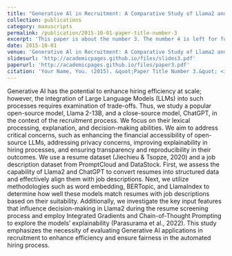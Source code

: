 ```yaml
---
title: "Generative Al in Recruitment: A Comparative Study of Llama2 and ChatGPT for Resume Screening"
collection: publications
category: manuscripts
permalink: /publication/2015-10-01-paper-title-number-3
excerpt: 'This paper is about the number 3. The number 4 is left for future work.'
date: 2015-10-01
venue: 'Generative Al in Recruitment: A Comparative Study of Llama2 and ChatGPT for Resume Screening'
slidesurl: 'http://academicpages.github.io/files/slides3.pdf'
paperurl: 'http://academicpages.github.io/files/paper3.pdf'
citation: 'Your Name, You. (2015). &quot;Paper Title Number 3.&quot; <i>Journal 1</i>. 1(3).'
---
```


Generative AI has the potential to enhance hiring efficiency at scale; however, the integration of Large Language Models (LLMs) into such processes requires examination of trade-offs. Thus, we study a popular open-source model, Llama 2-13B, and a close-source model, ChatGPT, in the context of the recruitment process. We focus on their lexical processing, explanation, and decision-making abilities. We aim to address critical concerns, such as enhancing the financial accessibility of open-source LLMs, addressing privacy concerns, improving explainability in hiring processes, and ensuring transparency and reproducibility in their outcomes. We use a resume dataset (Jiechieu & Tsopze, 2020) and a job description dataset from PromptCloud and DataStock. First, we assess the capability of Llama2 and ChatGPT to convert resumes into structured data and effectively align them with job descriptions. Next, we utilize methodologies such as word embedding, BERTopic, and LlamaIndex to determine how well these models match resumes with job descriptions based on their suitability. Additionally, we investigate the key input features that influence decision-making in Llama2 during the resume screening process and employ Integrated Gradients and Chain-of-Thought Prompting to explore the models’ explainability (Parasurama et al., 2022). This study emphasizes the necessity of evaluating Generative AI applications in recruitment to enhance efficiency and ensure fairness in the automated hiring process. 	
